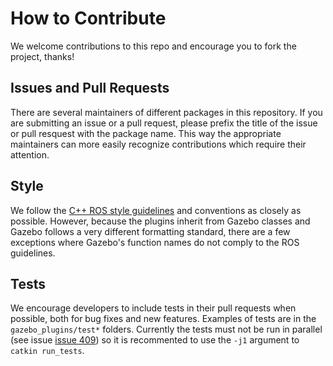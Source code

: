 # How to Contribute

We welcome contributions to this repo and encourage you to fork the project, thanks!

## Issues and Pull Requests

There are several maintainers of different packages in this repository. If you
are submitting an issue or a pull request, please prefix the title of the issue
or pull resquest with the package name. This way the appropriate maintainers
can more easily recognize contributions which require their attention.

## Style 

We follow the [C++ ROS style guidelines](http://ros.org/wiki/CppStyleGuide) and 
conventions as closely as possible. However, because the plugins inherit from Gazebo 
classes and Gazebo follows a very different formatting standard, there are a few 
exceptions where Gazebo's function names do not comply to the ROS guidelines.

## Tests

We encourage developers to include tests in their pull requests when possible,
both for bug fixes and new features.
Examples of tests are in the `gazebo_plugins/test*` folders.
Currently the tests must not be run in parallel (see issue 
[issue 409](https://github.com/ros-simulation/gazebo_ros_pkgs/issues/409))
so it is recommented to use the `-j1` argument to `catkin run_tests`.
